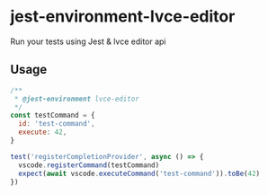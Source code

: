 # jest-environment-lvce-editor

Run your tests using Jest & lvce editor api

## Usage

```js
/**
 * @jest-environment lvce-editor
 */
const testCommand = {
  id: 'test-command',
  execute: 42,
}

test('registerCompletionProvider', async () => {
  vscode.registerCommand(testCommand)
  expect(await vscode.executeCommand('test-command')).toBe(42)
})
```
